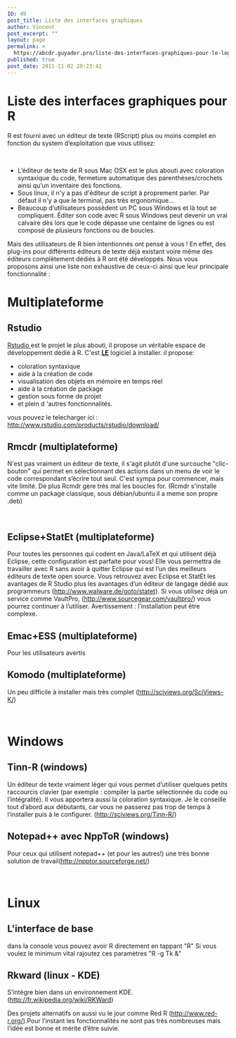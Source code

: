 ```yaml
---
ID: 49
post_title: Liste des interfaces graphiques
author: Vincent
post_excerpt: ""
layout: page
permalink: >
  https://abcdr.guyader.pro/liste-des-interfaces-graphiques-pour-le-logiciel-r/
published: true
post_date: 2011-11-02 20:23:42
---
```

<h1>Liste des interfaces graphiques pour R</h1>
R est fourni avec un éditeur de texte (RScript) plus ou moins complet en fonction du system d’exploitation que vous utilisez:

&nbsp;
<ul>
	<li>L’éditeur de texte de R sous Mac OSX est le plus abouti avec coloration syntaxique du code, fermeture automatique des parenthèses/crochets ainsi qu’un inventaire des fonctions.</li>
	<li>Sous linux, il n'y a pas d'éditeur de script à proprement parler. Par défaut il n'y a que le terminal, pas très ergonomique...</li>
	<li>Beaucoup d’utilisateurs possèdent un PC sous Windows et là tout se compliquent. Éditer son code avec R sous Windows peut devenir un vrai calvaire dès lors que le code dépasse une centaine de lignes ou est composé de plusieurs fonctions ou de boucles.</li>
</ul>
Mais des utilisateurs de R bien intentionnés ont pensé à vous ! En effet, des plug-ins pour différents éditeurs de texte déjà existant voire même des éditeurs complètement dédiés à R ont été développés. Nous vous proposons ainsi une liste non exhaustive de ceux-ci ainsi que leur principale fonctionnalité :
<h1>Multiplateforme</h1>
<h2>Rstudio</h2>
<a target ="_blank"  href="http://www.rstudio.com/products/rstudio/download/">Rstudio </a>est le projet le plus abouti, il propose un véritable espace de développement dédié à R. C'est <strong><span style="text-decoration: underline;">LE</span></strong> logiciel à installer. il propose:
<ul>
	<li>coloration syntaxique</li>
	<li>aide à la création de code</li>
	<li>visualisation des objets en mémoire en temps réel</li>
	<li>aide à la création de package</li>
	<li>gestion sous forme de projet</li>
	<li>et plein d 'autres fonctionnalités.</li>
</ul>
vous pouvez le telecharger ici : <a target ="_blank" href="http://www.rstudio.com/products/rstudio/download/">http://www.rstudio.com/products/rstudio/download/</a>
<h2>Rmcdr (multiplateforme)</h2>
N'est pas vraiment un éditeur de texte, il s'agit plutôt d'une surcouche "clic-bouton" qui permet en sélectionnant des actions dans un menu de voir le code correspondant s’écrire tout seul. C'est sympa pour commencer, mais vite limité. De plus Rcmdr gère très mal les boucles for. (Rcmdr s'installe comme un package classique, sous débian/ubuntu il a meme son propre .deb)

&nbsp;

<h2>Eclipse+StatEt (multiplateforme)</h2>
Pour toutes les personnes qui codent en Java/LaTeX et qui utilisent déjà Eclipse, cette configuration est parfaite pour vous! Elle vous permettra de travailler avec R sans avoir à quitter Eclipse qui est l’un des meilleurs éditeurs de texte open source. Vous retrouvez avec Eclipse et StatEt les avantages de R Studio plus les avantages d’un éditeur de langage dédié aux programmeurs (<a href="http://www.walware.de/goto/statet">http://www.walware.de/goto/statet</a>). Si vous utilisez déjà un service comme VaultPro, (<a href="http://www.sourcegear.com/vaultpro/" target="_blank">http://www.sourcegear.com/<wbr />vaultpro/</a>) vous pourrez continuer à l’utiliser. Avertissement : l’installation peut être complexe.
<h2>Emac+ESS (multiplateforme)</h2>
Pour les utilisateurs avertis
<h2>Komodo (multiplateforme)</h2>
Un peu difficile à installer mais très complet (<a href="http://sciviews.org/SciViews-K/">http://sciviews.org/SciViews-K/</a>)

&nbsp;
<h1>Windows</h1>
<h2>Tinn-R (windows)</h2>
Un éditeur de texte vraiment léger qui vous permet d’utiliser quelques petits raccourcis clavier (par exemple : compiler la partie sélectionnée du code ou l’intégralité). Il vous apportera aussi la coloration syntaxique. Je le conseille tout d’abord aux débutants, car vous ne passerez pas trop de temps à l’installer puis à le configurer. (<a href="http://sciviews.org/Tinn-R/" target="_blank">http://sciviews.org/Tinn-R/</a>)
<h2>Notepad++ avec NppToR (windows)</h2>
Pour ceux qui utilisent notepad++ (et pour les autres!) une très bonne solution de travail(<a href="http://npptor.sourceforge.net/" target="_blank">http://npptor.sourceforge.<wbr />net/</a>)

&nbsp;
<h1>Linux</h1>
<h2>L'interface de base</h2>
dans la console vous pouvez avoir R directement en tappant "R"
Si vous voulez le minimum vital rajoutez ces paramètres "R -g Tk &amp;"
<h2>Rkward (linux - KDE)</h2>
S’intègre bien dans un environnement KDE. (<a href="http://fr.wikipedia.org/wiki/RKWard">http://fr.wikipedia.org/wiki/RKWard</a>)

Des projets alternatifs on aussi vu le jour comme Red R (<a href="http://www.red-r.org/" target="_blank">http://www.red-r.org/</a>).Pour l’instant les fonctionnalités ne sont pas très nombreuses mais l’idée est bonne et mérite d’être suivie.